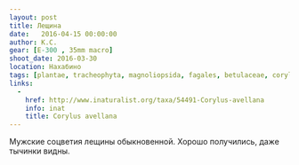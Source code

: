 ```yaml
---
layout: post
title: Лещина
date:   2016-04-15 00:00:00
author: К.С.
gear: [E-300 , 35mm macro]
shoot_date: 2016-03-30
location: Нахабино
tags: [plantae, tracheophyta, magnoliopsida, fagales, betulaceae, corylus, corylus avellana]
links:
  -
    href: http://www.inaturalist.org/taxa/54491-Corylus-avellana
    info: inat
    title: Corylus avellana
---
```


Мужские соцветия лещины обыкновенной. Хорошо получились, даже тычинки видны.
